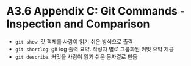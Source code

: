 # A3.6 Appendix C: Git Commands - Inspection and Comparison

- `git show`: 깃 객체를 사람이 읽기 쉬운 방식으로 출력
- `git shortlog`: git log 출력 요약. 작성자 별로 그룹화된 커밋 요약 제공
- `git describe`: 커밋을 사람이 읽기 쉬운 문자열로 만듦
